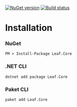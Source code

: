 [![NuGet version](https://badge.fury.io/nu/Leaf.Core.svg)](https://badge.fury.io/nu/Leaf.Core) [![Build status](https://ci.appveyor.com/api/projects/status/bqic689svvqv03cm/branch/master?svg=true)](https://ci.appveyor.com/project/grandsilence/leaf-core/branch/master)

# Installation

### NuGet
```
PM > Install-Package Leaf.Core
```

### .NET CLI
```
dotnet add package Leaf.Core
```

### Paket CLI
```
paket add Leaf.Core
```
